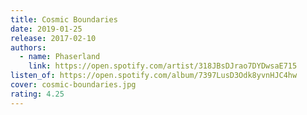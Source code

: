 ```yaml
---
title: Cosmic Boundaries
date: 2019-01-25
release: 2017-02-10
authors:
  - name: Phaserland
    link: https://open.spotify.com/artist/318JBsDJrao7DYDwsaE715
listen_of: https://open.spotify.com/album/7397LusD3Odk8yvnHJC4hw
cover: cosmic-boundaries.jpg
rating: 4.25
---
```

